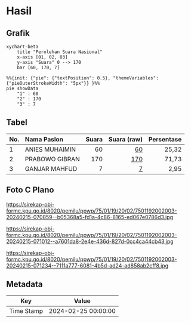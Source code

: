 # Hasil

## Grafik

```mermaid
xychart-beta
    title "Perolehan Suara Nasional"
    x-axis [01, 02, 03]
    y-axis "Suara" 0 --> 170
    bar [60, 170, 7]
```

```mermaid
%%{init: {"pie": {"textPosition": 0.5}, "themeVariables": {"pieOuterStrokeWidth": "5px"}} }%%
pie showData
    "1" : 60
    "2" : 170
    "3" : 7
```

## Tabel

| No. | Nama Paslon    | Suara | Suara (raw) | Persentase |
|:--- |:-------------- | -----:| -----------:| ----------:|
| 1   | ANIES MUHAIMIN | 60    | [60][p-1]   | 25,32      |
| 2   | PRABOWO GIBRAN | 170   | [170][p-2]  | 71,73      |
| 3   | GANJAR MAHFUD  | 7     | [7][p-3]    | 2,95       |


[p-1]: https://github.com/gigit-pemilu/pemilu-2024/blob/main/pilpres/hitung-suara/sub/75-gorontalo/sub/01-gorontalo/sub/19-tabongo/sub/2002-tabongo-barat/sub/003-tps/sub/paslon-1.txt
[p-2]: https://github.com/gigit-pemilu/pemilu-2024/blob/main/pilpres/hitung-suara/sub/75-gorontalo/sub/01-gorontalo/sub/19-tabongo/sub/2002-tabongo-barat/sub/003-tps/sub/paslon-2.txt
[p-3]: https://github.com/gigit-pemilu/pemilu-2024/blob/main/pilpres/hitung-suara/sub/75-gorontalo/sub/01-gorontalo/sub/19-tabongo/sub/2002-tabongo-barat/sub/003-tps/sub/paslon-3.txt

## Foto C Plano

https://sirekap-obj-formc.kpu.go.id/8020/pemilu/ppwp/75/01/19/20/02/7501192002003-20240215-070859--b05368a5-fd1a-4c86-8165-ed067e0786d3.jpg

https://sirekap-obj-formc.kpu.go.id/8020/pemilu/ppwp/75/01/19/20/02/7501192002003-20240215-071012--a7601da8-2e4e-436d-827d-0cc4ca44cb43.jpg

https://sirekap-obj-formc.kpu.go.id/8020/pemilu/ppwp/75/01/19/20/02/7501192002003-20240215-071234--7111a777-6081-4b5d-ad24-ad858ab2cff8.jpg


## Metadata

| Key        | Value               |
| ---------- | ------------------- |
| Time Stamp | 2024-02-25 00:00:00 |



